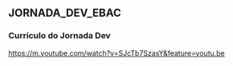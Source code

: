 ## JORNADA_DEV_EBAC

### Currículo do Jornada Dev


https://m.youtube.com/watch?v=SJcTb7SzasY&feature=youtu.be
